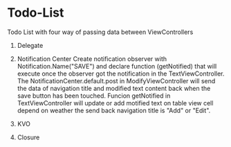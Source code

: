 # Todo-List

Todo List with four way of passing data between ViewControllers

1. Delegate
2. Notification Center
    Create notification observer with Notification.Name("SAVE") and declare function (getNotified) that will execute once the observer got the notification in the TextViewController. The NotificationCenter.default.post in ModifyViewController will send the data of navigation title and modified text content back when the save button has been touched. Funcion getNotified in TextViewController will update or add motified text on table view cell depend on weather the send back navigation title is "Add" or "Edit".
    
3. KVO
4. Closure
